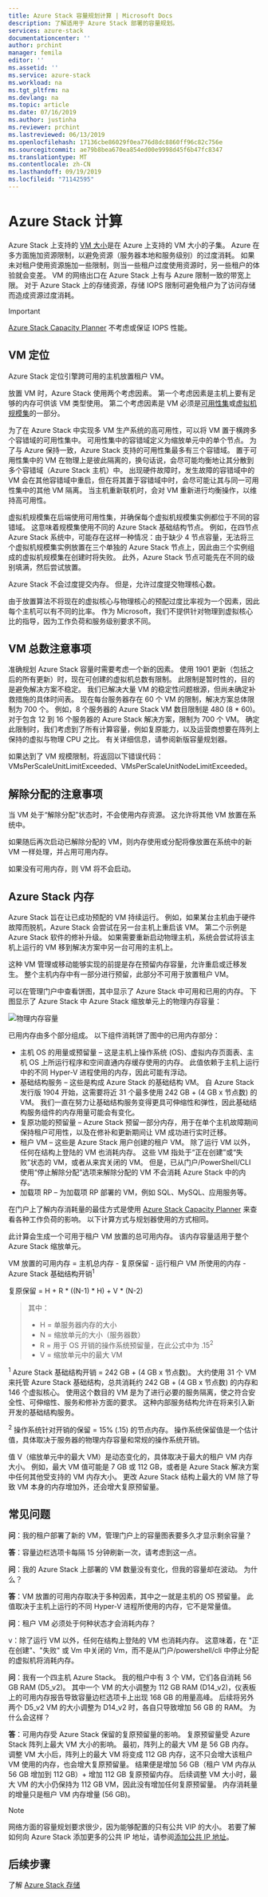 ```yaml
---
title: Azure Stack 容量规划计算 | Microsoft Docs
description: 了解适用于 Azure Stack 部署的容量规划。
services: azure-stack
documentationcenter: ''
author: prchint
manager: femila
editor: ''
ms.assetid: ''
ms.service: azure-stack
ms.workload: na
ms.tgt_pltfrm: na
ms.devlang: na
ms.topic: article
ms.date: 07/16/2019
ms.author: justinha
ms.reviewer: prchint
ms.lastreviewed: 06/13/2019
ms.openlocfilehash: 17136cbe86029f0ea776d8dc8860ff96c82c756e
ms.sourcegitcommit: ae79b8bea670ea854ed00e9998d45f6b47fc8347
ms.translationtype: MT
ms.contentlocale: zh-CN
ms.lasthandoff: 09/19/2019
ms.locfileid: "71142595"
---
```

# <a name="azure-stack-compute"></a>Azure Stack 计算

Azure Stack 上支持的 [VM 大小](https://docs.microsoft.com/azure-stack/user/azure-stack-vm-sizes)是在 Azure 上支持的 VM 大小的子集。 Azure 在多方面施加资源限制，以避免资源（服务器本地和服务级别）的过度消耗。 如果未对租户使用资源施加一些限制，则当一些租户过度使用资源时，另一些租户的体验就会变差。 VM 的网络出口在 Azure Stack 上有与 Azure 限制一致的带宽上限。 对于 Azure Stack 上的存储资源，存储 IOPS 限制可避免租户为了访问存储而造成资源过度消耗。

>[!IMPORTANT]
>[Azure Stack Capacity Planner](https://aka.ms/azstackcapacityplanner) 不考虑或保证 IOPS 性能。

## <a name="vm-placement"></a>VM 定位

Azure Stack 定位引擎跨可用的主机放置租户 VM。

放置 VM 时，Azure Stack 使用两个考虑因素。 第一个考虑因素是主机上要有足够的内存可供该 VM 类型使用。 第二个考虑因素是 VM 必须是[可用性集](https://docs.microsoft.com/azure/virtual-machines/windows/manage-availability)或[虚拟机规模集](https://docs.microsoft.com/azure/virtual-machine-scale-sets/overview)的一部分。

为了在 Azure Stack 中实现多 VM 生产系统的高可用性，可以将 VM 置于横跨多个容错域的可用性集中。 可用性集中的容错域定义为缩放单元中的单个节点。 为了与 Azure 保持一致，Azure Stack 支持的可用性集最多有三个容错域。 置于可用性集中的 VM 在物理上是彼此隔离的，换句话说，会尽可能均衡地让其分散到多个容错域（Azure Stack 主机）中。 出现硬件故障时，发生故障的容错域中的 VM 会在其他容错域中重启，但在将其置于容错域中时，会尽可能让其与同一可用性集中的其他 VM 隔离。 当主机重新联机时，会对 VM 重新进行均衡操作，以维持高可用性。  

虚拟机规模集在后端使用可用性集，并确保每个虚拟机规模集实例都位于不同的容错域。 这意味着规模集使用不同的 Azure Stack 基础结构节点。 例如，在四节点 Azure Stack 系统中，可能存在这样一种情况：由于缺少 4 节点容量，无法将三个虚拟机规模集实例放置在三个单独的 Azure Stack 节点上，因此由三个实例组成的虚拟机规模集在创建时将失败。 此外，Azure Stack 节点可能先在不同的级别填满，然后尝试放置。 

Azure Stack 不会过度提交内存。 但是，允许过度提交物理核心数。 

由于放置算法不将现在的虚拟核心与物理核心的预配过度比率视为一个因素，因此每个主机可以有不同的比率。 作为 Microsoft，我们不提供针对物理到虚拟核心比的指导，因为工作负荷和服务级别要求不同。 

## <a name="consideration-for-total-number-of-vms"></a>VM 总数注意事项 

准确规划 Azure Stack 容量时需要考虑一个新的因素。 使用 1901 更新（包括之后的所有更新）时，现在可创建的虚拟机总数有限制。 此限制是暂时性的，目的是避免解决方案不稳定。 我们已解决大量 VM 的稳定性问题根源，但尚未确定补救措施的具体时间表。 现在每台服务器存在 60 个 VM 的限制，解决方案总体限制为 700 个。 例如，8 个服务器的 Azure Stack VM 数目限制是 480 (8 * 60)。 对于包含 12 到 16 个服务器的 Azure Stack 解决方案，限制为 700 个 VM。 确定此限制时，我们考虑到了所有计算容量，例如复原能力，以及运营商想要在阵列上保持的虚拟与物理 CPU 之比。 有关详细信息，请参阅新版容量规划器。 

如果达到了 VM 规模限制，将返回以下错误代码：VMsPerScaleUnitLimitExceeded、VMsPerScaleUnitNodeLimitExceeded。

## <a name="considerations-for-deallocation"></a>解除分配的注意事项

当 VM 处于“解除分配”状态时，不会使用内存资源。 这允许将其他 VM 放置在系统中。 

如果随后再次启动已解除分配的 VM，则内存使用或分配将像放置在系统中的新 VM 一样处理，并占用可用内存。 

如果没有可用内存，则 VM 将不会启动。

## <a name="azure-stack-memory"></a>Azure Stack 内存 

Azure Stack 旨在让已成功预配的 VM 持续运行。 例如，如果某台主机由于硬件故障而脱机，Azure Stack 会尝试在另一台主机上重启该 VM。 第二个示例是 Azure Stack 软件的修补升级。 如果需要重新启动物理主机，系统会尝试将该主机上运行的 VM 移到解决方案中另一台可用的主机上。   

这种 VM 管理或移动能够实现的前提是存在预留内存容量，允许重启或迁移发生。 整个主机内存中有一部分进行预留，此部分不可用于放置租户 VM。 

可以在管理门户中查看饼图，其中显示了 Azure Stack 中可用和已用的内存。 下图显示了 Azure Stack 中 Azure Stack 缩放单元上的物理内存容量：

![物理内存容量](media/azure-stack-capacity-planning/physical-memory-capacity.png)

已用内存由多个部分组成。 以下组件消耗饼了图中的已用内存部分：  

 -  主机 OS 的用量或预留量 – 这是主机上操作系统 (OS)、虚拟内存页面表、主机 OS 上所运行程序和空间直通内存缓存使用的内存。 此值依赖于主机上运行中的不同 Hyper-V 进程使用的内存，因此可能有浮动。
 - 基础结构服务 – 这些是构成 Azure Stack 的基础结构 VM。 自 Azure Stack 发行版 1904 开始，这需要将近 31 个最多使用 242 GB + (4 GB x 节点数) 的 VM。 我们一直在努力让基础结构服务变得更具可伸缩性和弹性，因此基础结构服务组件的内存用量可能会有变化。
 - 复原功能的预留量 – Azure Stack 预留一部分内存，用于在单个主机故障期间保持租户可用性，以及在修补和更新期间让 VM 成功进行实时迁移。
 - 租户 VM – 这些是 Azure Stack 用户创建的租户 VM。 除了运行 VM 以外，任何在结构上登陆的 VM 也消耗内存。 这些 VM 指处于“正在创建”或“失败”状态的 VM，或者从来宾关闭的 VM。 但是，已从门户/PowerShell/CLI 使用“停止解除分配”选项来解除分配的 VM 不会消耗 Azure Stack 中的内存。
 - 加载项 RP – 为加载项 RP 部署的 VM，例如 SQL、MySQL、应用服务等。


在门户上了解内存消耗量的最佳方式是使用 [Azure Stack Capacity Planner](https://aka.ms/azstackcapacityplanner) 来查看各种工作负荷的影响。 以下计算方式与规划器使用的方式相同。

此计算会生成一个可用于租户 VM 放置的总可用内存。 该内存容量适用于整个 Azure Stack 缩放单元。 


  VM 放置的可用内存 = 主机总内存 - 复原保留 - 运行租户 VM 所使用的内存 - Azure Stack 基础结构开销<sup>1</sup>

  复原保留 = H + R * ((N-1) * H) + V * (N-2)

> 其中：
> - H = 单服务器内存的大小
> - N = 缩放单元的大小（服务器数）
> - R = 用于 OS 开销的操作系统预留量，在此公式中为 .15<sup>2</sup>
> - V = 缩放单元中的最大 VM

  <sup>1</sup> Azure Stack 基础结构开销 = 242 GB + (4 GB x 节点数)。 大约使用 31 个 VM 来托管 Azure Stack 基础结构，总共消耗约 242 GB + (4 GB x 节点数) 的内存和 146 个虚拟核心。 使用这个数目的 VM 是为了进行必要的服务隔离，使之符合安全性、可伸缩性、服务和修补方面的要求。 这种内部服务结构允许在将来引入新开发的基础结构服务。 

  <sup>2</sup> 操作系统针对开销的保留 = 15% (.15) 的节点内存。 操作系统保留值是一个估计值，具体取决于服务器的物理内存容量和常规的操作系统开销。


值 V（缩放单元中的最大 VM）是动态变化的，具体取决于最大的租户 VM 内存大小。 例如，最大 VM 值可能是 7 GB 或 112 GB，或者是 Azure Stack 解决方案中任何其他受支持的 VM 内存大小。 更改 Azure Stack 结构上最大的 VM 除了导致 VM 本身的内存增加外，还会增大复原预留量。 

## <a name="frequently-asked-questions"></a>常见问题

**问**：我的租户部署了新的 VM，管理门户上的容量图表要多久才显示剩余容量？

**答**：容量边栏选项卡每隔 15 分钟刷新一次，请考虑到这一点。

**问**：我的 Azure Stack 上部署的 VM 数量没有变化，但我的容量却在波动。 为什么？

**答**：VM 放置的可用内存取决于多种因素，其中之一就是主机的 OS 预留量。 此值取决于主机上运行的不同 Hyper-V 进程所使用的内存，它不是常量值。

**问**：租户 VM 必须处于何种状态才会消耗内存？

v：除了运行 VM 以外，任何在结构上登陆的 VM 也消耗内存。 这意味着，在 "正在创建"、"失败" 或 Vm 中关闭的 Vm，而不是从门户/powershell/cli 中停止分配的虚拟机将消耗内存。

**问**：我有一个四主机 Azure Stack。 我的租户中有 3 个 VM，它们各自消耗 56 GB RAM (D5_v2)。 其中一个 VM 的大小调整为 112 GB RAM (D14_v2)，仪表板上的可用内存报告导致容量边栏选项卡上出现 168 GB 的用量高峰。 后续将另外两个 D5_v2 VM 的大小调整为 D14_v2 时，各自只导致增加 56 GB 的 RAM。 为什么会这样？

**答**：可用内存受 Azure Stack 保留的复原预留量的影响。 复原预留量受 Azure Stack 阵列上最大 VM 大小的影响。 最初，阵列上的最大 VM 是 56 GB 内存。 调整 VM 大小后，阵列上的最大 VM 将变成 112 GB 内存，这不只会增大该租户 VM 使用的内存，也会增大复原预留量。 结果便是增加 56 GB（租户 VM 内存从 56 GB 增加到 112 GB）+ 增加 112 GB 复原预留内存。 后续调整 VM 大小时，最大 VM 的大小仍保持为 112 GB VM，因此没有增加任何复原预留量。 内存消耗量的增量只是租户 VM 内存增量 (56 GB)。 


> [!NOTE]
> 网络方面的容量规划要求很少，因为能够配置的只有公共 VIP 的大小。 若要了解如何向 Azure Stack 添加更多的公共 IP 地址，请参阅[添加公共 IP 地址](azure-stack-add-ips.md)。

## <a name="next-steps"></a>后续步骤
了解 [Azure Stack 存储](azure-stack-capacity-planning-storage.md)
